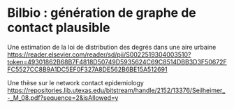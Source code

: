 # Bilbio : génération de graphe de contact plausible
Une estimation de la loi de distribution des degrés dans une aire urbaine 
https://reader.elsevier.com/reader/sd/pii/S0022519304003510?token=49301862B68B7F4818D50749D5935624C69C8514DBB3D3F50672FFC5527CC8B9A1DC5EF0F327A8DE562B6BE15A512691

Une thèse sur le network contact epidemiology
https://repositories.lib.utexas.edu/bitstream/handle/2152/13376/Seilheimer_-_M_08.pdf?sequence=2&isAllowed=y